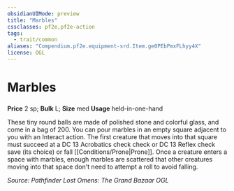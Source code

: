```yaml
---
obsidianUIMode: preview
title: "Marbles"
cssclasses: pf2e,pf2e-action
tags:
  - trait/common
aliases: "Compendium.pf2e.equipment-srd.Item.ge0PEbPmxFLhyy4X"
license: OGL
---
```

# Marbles

### 


**Price** 2 sp; 
**Bulk** L; **Size** med
**Usage** held-in-one-hand

These tiny round balls are made of polished stone and colorful glass, and come in a bag of 200. You can pour marbles in an empty square adjacent to you with an Interact action. The first creature that moves into that square must succeed at a DC 13 Acrobatics check check or DC 13 Reflex check save (its choice) or fall [[Conditions/Prone|Prone]]. Once a creature enters a space with marbles, enough marbles are scattered that other creatures moving into that space don't need to attempt a roll to avoid falling.

*Source: Pathfinder Lost Omens: The Grand Bazaar*
*OGL*